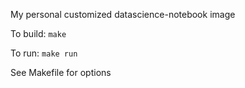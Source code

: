 My personal customized datascience-notebook image

To build: `make`

To run: `make run`

See Makefile for options
